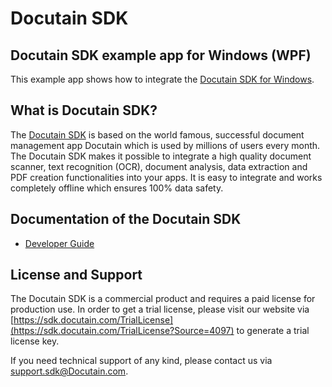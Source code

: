 # Docutain SDK

## Docutain SDK example app for Windows (WPF)

This example app shows how to integrate the [Docutain SDK for Windows](https://sdk.Docutain.com).

## What is Docutain SDK?

The [Docutain SDK](https://SDK.docutain.com) is based on the world famous, successful document management app Docutain which is used by millions of users every month. The Docutain SDK makes it possible to integrate a high quality document scanner, text recognition (OCR), document analysis, data extraction and PDF creation functionalities into your apps. It is easy to integrate and works completely offline which ensures 100% data safety.

## Documentation of the Docutain SDK

- [Developer Guide](https://docs.docutain.com/docs/Windows/intro)

## License and Support

The Docutain SDK is a commercial product and requires a paid license for production use. In order to get a trial license, please visit our website via [https://sdk.docutain.com/TrialLicense](https://sdk.docutain.com/TrialLicense?Source=4097) to generate a trial license key.

If you need technical support of any kind, please contact us via [support.sdk@Docutain.com](mailto:support.sdk@Docutain.com).




